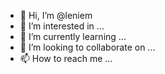 - 👋 Hi, I’m @leniem
- 👀 I’m interested in ...
- 🌱 I’m currently learning ...
- 💞️ I’m looking to collaborate on ...
- 📫 How to reach me ...

<!---
leniem/leniem is a ✨ special ✨ repository because its `README.md` (this file) appears on your GitHub profile.
You can click the Preview link to take a look at your changes.
--->
